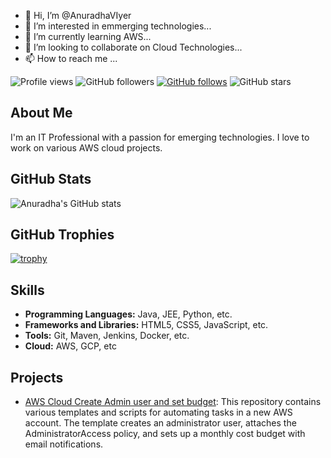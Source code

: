 - 👋 Hi, I’m @AnuradhaVIyer
- 👀 I’m interested in emmerging technologies...
- 🌱 I’m currently learning AWS...
- 💞️ I’m looking to collaborate on Cloud Technologies...
- 📫 How to reach me ...

![Profile views](https://komarev.com/ghpvc/?username=anuradhaviyer&color=blue)
![GitHub followers](https://img.shields.io/github/followers/anuradhaviyer?label=Followers&style=social)
[![GitHub follows](https://img.shields.io/github/followers/anuradhaviyer?label=Following&style=social)](https://github.com/anuradhaviyer?tab=following)
![GitHub stars](https://img.shields.io/github/stars/anuradhaviyer?label=Stars&style=social)

## About Me
I'm an IT Professional with a passion for emerging technologies. I love to work on various AWS cloud projects.

## GitHub Stats
![Anuradha's GitHub stats](https://github-readme-stats.vercel.app/api?username=anuradhaviyer&show_icons=true&theme=dracula)

## GitHub Trophies
[![trophy](https://github-profile-trophy.vercel.app/?username=anuradhaviyer&theme=onedark)](https://github.com/ryo-ma/github-profile-trophy)

## Skills
- **Programming Languages:** Java, JEE, Python, etc.
- **Frameworks and Libraries:** HTML5, CSS5, JavaScript, etc.
- **Tools:** Git, Maven, Jenkins, Docker, etc.
- **Cloud:** AWS, GCP, etc

## Projects
- [AWS Cloud Create Admin user and set budget](https://github.com/AnuradhaVIyer/cloudprojects/tree/master/create-admin-set-budget-email): This repository contains various templates and scripts for automating tasks in a new AWS account. The template creates an administrator user, attaches the AdministratorAccess policy, and sets up a monthly cost budget with email notifications.

<!---
AnuradhaVIyer/AnuradhaVIyer is a ✨ special ✨ repository because its `README.md` (this file) appears on your GitHub profile.
You can click the Preview link to take a look at your changes.
--->
